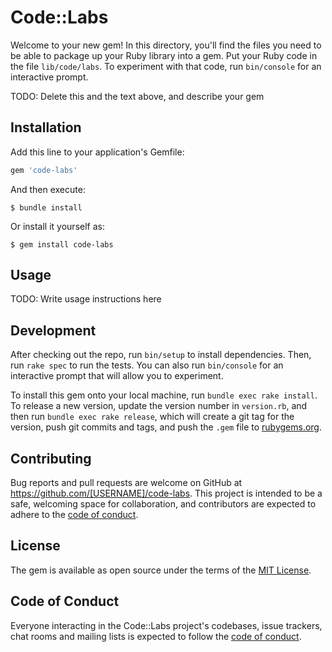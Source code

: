 # Code::Labs

Welcome to your new gem! In this directory, you'll find the files you need to be able to package up your Ruby library into a gem. Put your Ruby code in the file `lib/code/labs`. To experiment with that code, run `bin/console` for an interactive prompt.

TODO: Delete this and the text above, and describe your gem

## Installation

Add this line to your application's Gemfile:

```ruby
gem 'code-labs'
```

And then execute:

    $ bundle install

Or install it yourself as:

    $ gem install code-labs

## Usage

TODO: Write usage instructions here

## Development

After checking out the repo, run `bin/setup` to install dependencies. Then, run `rake spec` to run the tests. You can also run `bin/console` for an interactive prompt that will allow you to experiment.

To install this gem onto your local machine, run `bundle exec rake install`. To release a new version, update the version number in `version.rb`, and then run `bundle exec rake release`, which will create a git tag for the version, push git commits and tags, and push the `.gem` file to [rubygems.org](https://rubygems.org).

## Contributing

Bug reports and pull requests are welcome on GitHub at https://github.com/[USERNAME]/code-labs. This project is intended to be a safe, welcoming space for collaboration, and contributors are expected to adhere to the [code of conduct](https://github.com/[USERNAME]/code-labs/blob/master/CODE_OF_CONDUCT.md).


## License

The gem is available as open source under the terms of the [MIT License](https://opensource.org/licenses/MIT).

## Code of Conduct

Everyone interacting in the Code::Labs project's codebases, issue trackers, chat rooms and mailing lists is expected to follow the [code of conduct](https://github.com/[USERNAME]/code-labs/blob/master/CODE_OF_CONDUCT.md).
